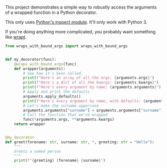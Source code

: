 This project demonstrates a simple way to robustly access 
the arguments of a wrapped function in a Python decorator.

This only uses 
[Python's inspect module](https://docs.python.org/3/library/inspect.html).
It'll only work with Python 3.

If you're doing anything more complicated, you probably want 
something like [wrapt](https://pypi.org/project/wrapt/).


```python
from wraps_with_bound_args import wraps_with_bound_args


def my_decorator(func):
    @wraps_with_bound_args(func)
    def wrapper(arguments):
        # See how it's been called.
        print(f"Here's an array of all the args: {arguments.args}")
        print(f"Here's a dict of all the kwargs: {arguments.kwargs}")
        print(f"Here's every argument by name: {arguments.arguments}")
        # Apply and print the defaults
        arguments.apply_defaults()
        print(f"Here's every argument by name, with defaults: {arguments.arguments}")
        # Let's make the surname uppercase
        arguments.arguments["surname"] = arguments.arguments["surname"].upper()
        # Call the function that we've wrapped
        func(*arguments.args, **arguments.kwargs)
    return wrapper


@my_decorator
def greet(forename: str, surname: str, *, greeting: str = "Hello"):
    """
    Greets a named person
    """
    print(f"{greeting} {forename} {surname}")
```